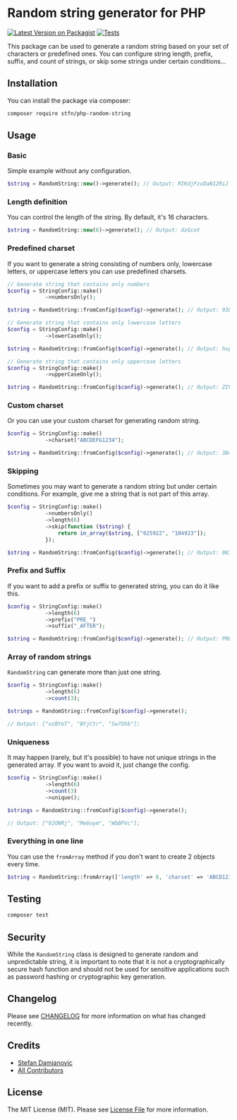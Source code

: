 # Random string generator for PHP

[![Latest Version on Packagist](https://img.shields.io/packagist/v/stfn/php-random-string.svg?style=flat-square)](https://packagist.org/packages/stfn/php-random-string)
[![Tests](https://img.shields.io/github/actions/workflow/status/stfndamjanovic/php-random-string/run-tests.yml?branch=main&label=tests&style=flat-square)](https://github.com/stfndamjanovic/php-random-string/actions/workflows/run-tests.yml)

This package can be used to generate a random string based on your set of characters or predefined ones. You can configure string length, prefix, suffix, and count of strings, or skip some strings under certain conditions...

## Installation

You can install the package via composer:

```bash
composer require stfn/php-random-string
```

## Usage

### Basic
Simple example without any configuration.

```php
$string = RandomString::new()->generate(); // Output: RIKdjFzuDaN12RiJ
```

### Length definition

You can control the length of the string. By default, it's 16 characters.

```php
$string = RandomString::new(6)->generate(); // Output: dzGcot
````

### Predefined charset

If you want to generate a string consisting of numbers only, lowercase letters, or uppercase letters you can use predefined charsets.

```php
// Generate string that contains only numbers
$config = StringConfig::make()
            ->numbersOnly();

$string = RandomString::fromConfig($config)->generate(); // Output: 9387406871490781

// Generate string that contains only lowercase letters
$config = StringConfig::make()
            ->lowerCaseOnly();

$string = RandomString::fromConfig($config)->generate(); // Output: hvphyfmgnvbbajve

// Generate string that contains only uppercase letters
$config = StringConfig::make()
            ->upperCaseOnly();

$string = RandomString::fromConfig($config)->generate(); // Output: ZIVSUDQHAMDNQAYV
```

### Custom charset

Or you can use your custom charset for generating random string.

```php
$config = StringConfig::make()
            ->charset("ABCDEFG1234");

$string = RandomString::fromConfig($config)->generate(); // Output: 3B41B32C2A12A3A1
```

### Skipping

Sometimes you may want to generate a random string but under certain conditions. 
For example, give me a string that is not part of this array.

```php
$config = StringConfig::make()
            ->numbersOnly()
            ->length(6)
            ->skip(function ($string) {
                return in_array($string, ["025922", "104923"]);
            });

$string = RandomString::fromConfig($config)->generate(); // Output: 083712
```

### Prefix and Suffix

If you want to add a prefix or suffix to generated string, you can do it like this.

```php
$config = StringConfig::make()
            ->length(6)
            ->prefix("PRE_")
            ->suffix("_AFTER");

$string = RandomString::fromConfig($config)->generate(); // Output: PRE_rkM7Jl_AFTER
```

### Array of random strings

`RandomString` can generate more than just one string.

```php
$config = StringConfig::make()
            ->length(6)
            ->count(3);

$strings = RandomString::fromConfig($config)->generate();

// Output: ["ozBYeT", "BYjCtr", "Sw7O5b"];
```

### Uniqueness

It may happen (rarely, but it's possible) to have not unique strings in the generated array. If you want to avoid it, just change the config.

```php
$config = StringConfig::make()
            ->length(6)
            ->count(3)
            ->unique();

$strings = RandomString::fromConfig($config)->generate();

// Output: ["92ONRj", "Me6oym", "WbBPVc"];
```

### Everything in one line

You can use the `fromArray` method if you don't want to create 2 objects every time.

```php
$string = RandomString::fromArray(['length' => 6, 'charset' => 'ABCD1234'])->generate(); // Output: CCDA1D
```

## Testing

```bash
composer test
```

## Security

While the `RandomString` class is designed to generate random and unpredictable string, it is important to note that it is not a cryptographically secure hash function and should not be used for sensitive applications such as password hashing or cryptographic key generation.

## Changelog

Please see [CHANGELOG](CHANGELOG.md) for more information on what has changed recently.

## Credits

- [Stefan Damjanovic](https://github.com/stfndamjanovic)
- [All Contributors](../../contributors)

## License

The MIT License (MIT). Please see [License File](LICENSE.md) for more information.
